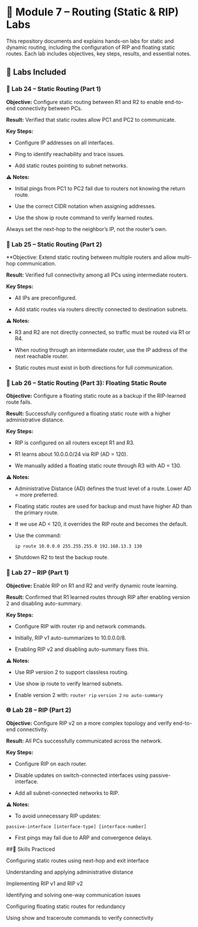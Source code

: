 # 📘 Module 7 – Routing (Static & RIP) Labs

This repository documents and explains hands-on labs for static and dynamic routing, including the configuration of RIP and floating static routes. Each lab includes objectives, key steps, results, and essential notes.

## 🧪 Labs Included

### 🔄 Lab 24 – Static Routing (Part 1)

**Objective:** Configure static routing between R1 and R2 to enable end-to-end connectivity between PCs.

**Result:** Verified that static routes allow PC1 and PC2 to communicate.

**Key Steps:**

- Configure IP addresses on all interfaces.

- Ping to identify reachability and trace issues.

- Add static routes pointing to subnet networks.

**⚠️ Notes:**

- Initial pings from PC1 to PC2 fail due to routers not knowing the return route.

- Use the correct CIDR notation when assigning addresses.

- Use the show ip route command to verify learned routes.

Always set the next-hop to the neighbor’s IP, not the router’s own.

### 🔁 Lab 25 – Static Routing (Part 2)

**Objective: Extend static routing between multiple routers and allow multi-hop communication.

**Result:** Verified full connectivity among all PCs using intermediate routers.

**Key Steps:**

- All IPs are preconfigured.

- Add static routes via routers directly connected to destination subnets.

**⚠️ Notes:**

- R3 and R2 are not directly connected, so traffic must be routed via R1 or R4.

- When routing through an intermediate router, use the IP address of the next reachable router.

- Static routes must exist in both directions for full communication.

### 🌊 Lab 26 – Static Routing (Part 3): Floating Static Route

**Objective:** Configure a floating static route as a backup if the RIP-learned route fails.

**Result:** Successfully configured a floating static route with a higher administrative distance.

**Key Steps:**

- RIP is configured on all routers except R1 and R3.

- R1 learns about 10.0.0.0/24 via RIP (AD = 120).

- We manually added a floating static route through R3 with AD = 130.

**⚠️ Notes:**

- Administrative Distance (AD) defines the trust level of a route. Lower AD = more preferred.

- Floating static routes are used for backup and must have higher AD than the primary route.

- If we use AD < 120, it overrides the RIP route and becomes the default.

- Use the command:

    `ip route 10.0.0.0 255.255.255.0 192.168.13.3 130`

- Shutdown R2 to test the backup route.

### 📡 Lab 27 – RIP (Part 1)

**Objective:** Enable RIP on R1 and R2 and verify dynamic route learning.

**Result:** Confirmed that R1 learned routes through RIP after enabling version 2 and disabling auto-summary.

**Key Steps:**

- Configure RIP with router rip and network commands.

- Initially, RIP v1 auto-summarizes to 10.0.0.0/8.

- Enabling RIP v2 and disabling auto-summary fixes this.

**⚠️ Notes:**

- Use RIP version 2 to support classless routing.

- Use show ip route to verify learned subnets.

- Enable version 2 with:
`router rip`
`version 2`
`no auto-summary`

### 🌐 Lab 28 – RIP (Part 2)

**Objective:** Configure RIP v2 on a more complex topology and verify end-to-end connectivity.

**Result:** All PCs successfully communicated across the network.

**Key Steps:**

- Configure RIP on each router.

- Disable updates on switch-connected interfaces using passive-interface.

- Add all subnet-connected networks to RIP.

**⚠️ Notes:**

- To avoid unnecessary RIP updates:

`passive-interface [interface-type] [interface-number]`

- First pings may fail due to ARP and convergence delays.

##🔧 Skills Practiced

Configuring static routes using next-hop and exit interface

Understanding and applying administrative distance

Implementing RIP v1 and RIP v2

Identifying and solving one-way communication issues

Configuring floating static routes for redundancy

Using show and traceroute commands to verify connectivity
